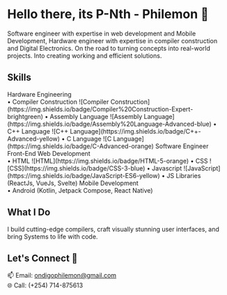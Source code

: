 <!-- Title -->
<h1 align="Left">Hello there, its P-Nth - Philemon 👋</h1>

<!-- Intro -->
<p align="Left">
  Software engineer with expertise in web development and Mobile Development, Hardware engineer with expertise in compiler construction and Digital Electronics. On the road to turning concepts into real-world projects. Into creating working and efficient solutions.
</p>

<!-- Skills -->
<h2 align="left">Skills</h2>
<p align="left">
  Hardware Engineering<br>
  • Compiler Construction ![Compiler Construction](https://img.shields.io/badge/Compiler%20Construction-Expert-brightgreen)
  • Assembly Language ![Assembly Language](https://img.shields.io/badge/Assembly%20Language-Advanced-blue)
  • C++ Language ![C++ Language](https://img.shields.io/badge/C++-Advanced-yellow)
  • C Language ![C Language](https://img.shields.io/badge/C-Advanced-orange)
  Software Engineer<br>
  Front-End Web Development<br>
  • HTML ![HTML](https://img.shields.io/badge/HTML-5-orange)
  • CSS ![CSS](https://img.shields.io/badge/CSS-3-blue)
  • Javascript ![JavaScript](https://img.shields.io/badge/JavaScript-ES6-yellow)
  • JS Libraries (ReactJs, VueJs, Svelte)
  Mobile Development<br>
  • Android (Kotlin, Jetpack Compose, React Native)
<!--   Data Science and Machine Learning
  • Data Visualization<br>
  • Data Analytics<br>
  • Deep Learning<br>
  • NLP<br> -->
</p>

<!-- What I Do -->
<h2 align="Left">What I Do</h2>
<p align="left">
  I build cutting-edge compilers, craft visually stunning user interfaces, and bring Systems to life with code.
</p>

<!-- Connect -->
<h2 align="Left">Let's Connect 🚀</h2>
<p align="Left">
  📫 Email: <a href="mailto:ondigophilemon@gmail.com">ondigophilemon@gmail.com</a><br>
  🌐 Call: (+254) 714-875613<br>
</p>
